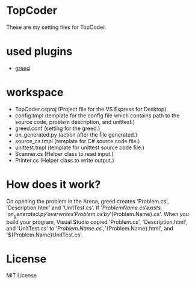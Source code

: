 TopCoder
========
These are my setting files for TopCoder.
# used plugins
+ [greed](https://github.com/shivawu/topcoder-greed)

# workspace
- TopCoder.csproj (Project file for the VS Express for Desktop)
- config.tmpl (template for the config file which contains path to the source code, problem description, and unittest.)
- greed.conf (setting for the greed.)
- on_generated.py (action after the file generated.)
- source_cs.tmpl (template for C# source code file.)
- unittest.tmpl (template for unittest source code file.)
- Scanner.cs (Helper class to read input.)
- Printer.cs (Helper class to write output.)

# How does it work?
On opening the problem in the Arena, greed creates 'Problem.cs', 'Description.html' and 'UnitTest.cs'.
If '${ProblemName}.cs' exists, 'on_generated.py' overwrites 'Problem.cs' by '${Problem.Name}.cs'.
When you build your program, Visual Studio copied  'Problem.cs', 'Description.html', and 'UnitTest.cs' to '${Problem.Name}.cs','${Problem.Name}.html', and '${Problem.Name}UnitTest.cs'.

# License
MIT License
